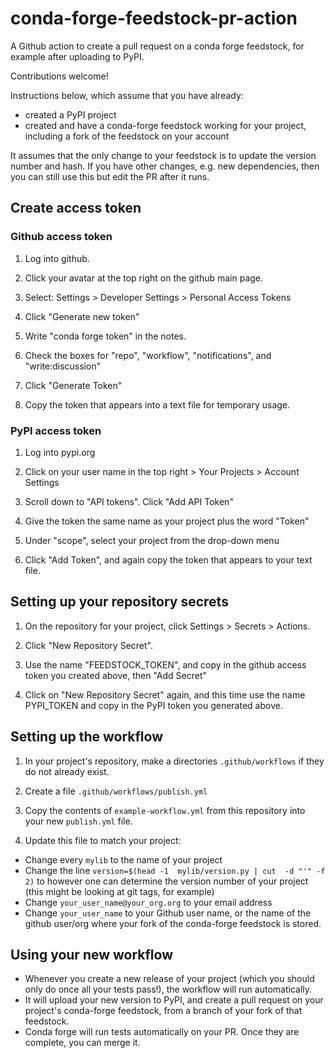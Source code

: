 # conda-forge-feedstock-pr-action

A Github action to create a pull request on a conda forge feedstock, for example
after uploading to PyPI.

Contributions welcome!

Instructions below, which assume that you have already:
- created a PyPI project
- created and have a conda-forge feedstock working for your project, including a fork of the feedstock on your account

It assumes that the only change to your feedstock is to update the version number and hash. If you have other changes, e.g. new dependencies, then you can still use this but edit the PR after it runs.


## Create access token

### Github access token

1. Log into github.

2. Click your avatar at the top right on the github main page.

3. Select: Settings > Developer Settings > Personal Access Tokens

4. Click "Generate new token"

5. Write "conda forge token" in the notes.

6. Check the boxes for "repo", "workflow", "notifications", and "write:discussion"

7. Click "Generate Token"

8. Copy the token that appears into a text file for temporary usage.

### PyPI access token

1. Log into pypi.org

2. Click on your user name in the top right > Your Projects > Account Settings

3. Scroll down to "API tokens".  Click "Add API Token"

4. Give the token the same name as your project plus the word "Token"

5. Under "scope", select your project from the drop-down menu

6. Click "Add Token", and again copy the token that appears to your text file.

## Setting up your repository secrets

1. On the repository for your project, click Settings > Secrets > Actions.

2. Click "New Repository Secret". 

3. Use the name "FEEDSTOCK_TOKEN", and copy in the github access token you created above, then "Add Secret"

4. Click on "New Repository Secret" again, and this time use the name PYPI_TOKEN and copy in the PyPI token you generated above.

## Setting up the workflow

1. In your project's repository, make a directories `.github/workflows` if they do not already exist.

2. Create a file `.github/workflows/publish.yml`

3. Copy the contents of `example-workflow.yml` from this repository into your new `publish.yml` file.

4. Update this file to match your project: 
- Change every `mylib` to the name of your project
- Change the line `version=$(head -1  mylib/version.py | cut  -d "'" -f 2)` to however one can determine the version number of your project (this might be looking at git tags, for example)
- Change `your_user_name@your_org.org` to your email address
- Change `your_user_name` to your Github user name, or the name of the github user/org where your fork of the conda-forge feedstock is stored.

## Using your new workflow

- Whenever you create a new release of your project (which you should only do once all your tests pass!), the workflow will run automatically.
- It will upload your new version to PyPI, and create a pull request on your project's conda-forge feedstock, from a branch of your fork of that feedstock.
- Conda forge will run tests automatically on your PR. Once they are complete, you can merge it.

